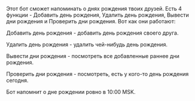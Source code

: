Этот бот сможет напоминать о днях рождения твоих друзей.
Есть 4 функции - Добавить день рождения, Удалить день рождения, Вывести дни рождения и Проверить дни рождения. Вот как они работают: 

Добавить день рождения - добавить день рождения своего друга. 

Удалить день рождения - удалить чей-нибудь день рождения. 

Вывести дни рождения - посмотреть все добавленные раннее дни рождения. 

Проверить дни рождения - посмотреть, есть у кого-то день рождения сегодня. 

Бот напомнит о дне рождении ровно в 10:00 MSK. 
